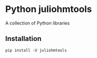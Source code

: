 # Python juliohmtools

A collection of Python libraries

## Installation

```shell
pip install -U juliohmtools
```
